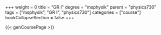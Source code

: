 +++
weight = 0
title = "GR I"
degree = "msphysik"
parent = "physics730"
tags = ["msphysik", "GR I", "physics730"]
categories = ["course"]
bookCollapseSection = false
+++

{{< genCoursePage >}}
